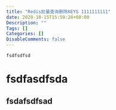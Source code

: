 ```yaml
---
title: "Redis批量查询删除KEYS 1111111111"
date: 2020-10-15T15:59:28+08:00
Description: ""
Tags: []
Categories: []
DisableComments: false
---
```


`fsdfsdfsd`

# fsdfasdfsda

## fsdafsdfsad
